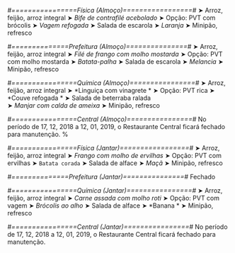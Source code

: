 
*#================Física (Almoço)=================#*
➤ Arroz, feijão, arroz integral
➤ *Bife de contrafilé acebolado*
➤ Opção: PVT com brócolis
➤ *Vagem refogada*
➤ Salada de escarola
➤ *Laranja*
➤ Minipão, refresco

*#==============Prefeitura (Almoço)===============#*
➤ Arroz, feijão, arroz integral
➤ *Filé de frango com molho mostarda*
➤ Opção: PVT com molho mostarda
➤ *Batata-palha*
➤ Salada de escarola
➤ *Melancia*
➤ Minipão, refresco

*#================Química (Almoço)================#*
➤ Arroz, feijão, arroz integral
➤ *Linguiça com vinagrete *
➤ Opção: PVT rica 
➤ *Couve refogada *
➤ Salada de beterraba ralada     
➤ *Manjar com calda de ameixa*
➤ Minipão, refresco

*#================Central (Almoço)================#*
No período de 17, 12, 2018 a 12, 01, 2019, o Restaurante Central ficará fechado para manutenção.
%

*#================Física (Jantar)=================#*
➤ Arroz, feijão, arroz integral
➤ *Frango com molho de ervilhas*
➤ Opção: PVT com ervilhas
➤ `Batata corada`
➤ Salada de alface
➤ *Maçã*
➤ Minipão, refresco

*#==============Prefeitura (Jantar)===============#*
Fechado

*#================Química (Jantar)================#*
➤ Arroz, feijão, arroz integral
➤ *Carne assada com molho roti*
➤ Opção: PVT com vagem
➤ *Brócolis ao alho*
➤ Salada de alface
➤ *Banana *
➤ Minipão, refresco

*#================Central (Jantar)================#*
No período de 17, 12, 2018 a 12, 01, 2019, o Restaurante Central ficará fechado para manutenção.
